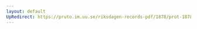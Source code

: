 ```yaml
---
layout: default
UpRedirect: https://pruto.im.uu.se/riksdagen-records-pdf/1878/prot-1878--ak--040.pdf
---
```

